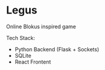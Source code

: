 # Legus
Online Blokus inspired game

Tech Stack:
- Python Backend (Flask + Sockets) 
- SQLite
- React Frontent



